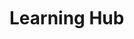 [comment]: <> (without this comment hugo fails)


 <div style="margin-top: 50px;">
    <h1> Learning Hub </h1>
  </div>
